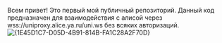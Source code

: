 Всем привет! Это первый мой публичный репозиторий. Данный код предназначен для взаимодействия с алисой через wss://uniproxy.alice.ya.ru/uni.ws без всяких авторизаций. 
![{1E45D1C7-D05D-4B91-814B-FA1C28A2F70D}](https://github.com/user-attachments/assets/16c178bb-15f6-440d-a1ef-38b4cdc3c8cb)
